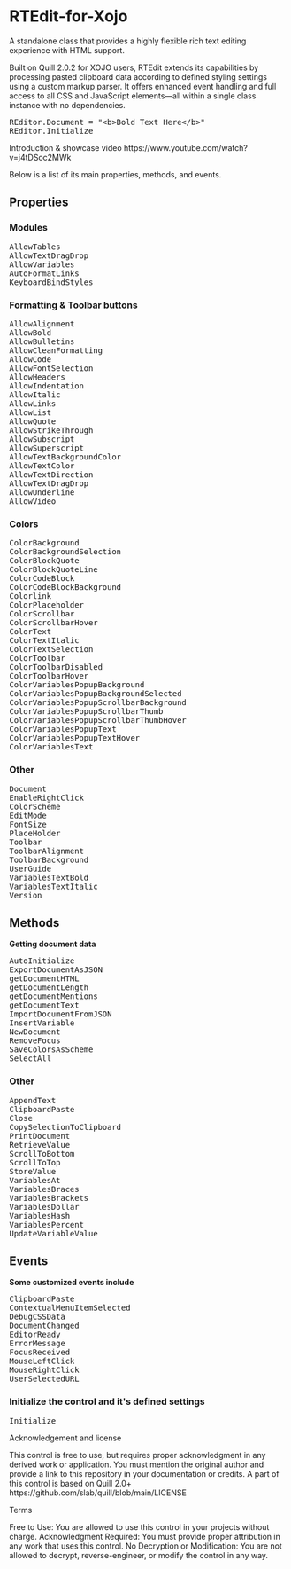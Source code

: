 # RTEdit-for-Xojo
A standalone class that provides a highly flexible rich text editing experience with HTML support.
<p>Built on Quill 2.0.2 for XOJO users, RTEdit extends its capabilities by processing pasted clipboard data according to defined styling settings using a custom markup parser. It offers enhanced event handling and full access to all CSS and JavaScript elements—all within a single class instance with no dependencies.</p>
<pre data-language="plain">
REditor.Document = &quot;&lt;b&gt;Bold Text Here&lt;/b&gt;&quot;
REditor.Initialize
</pre>
<p>Introduction & showcase video https://www.youtube.com/watch?v=j4tDSoc2MWk</p>
<p>Below is a list of its main properties, methods, and events.</p>
<h2></h2><h2>Properties</h2>
<h3>Modules</h3><pre data-language="plain">
AllowTables
AllowTextDragDrop
AllowVariables
AutoFormatLinks
KeyboardBindStyles
</pre>
<h3>Formatting &amp; Toolbar buttons</h3><pre data-language="plain">
AllowAlignment
AllowBold
AllowBulletins
AllowCleanFormatting
AllowCode
AllowFontSelection
AllowHeaders
AllowIndentation
AllowItalic
AllowLinks
AllowList
AllowQuote
AllowStrikeThrough
AllowSubscript
AllowSuperscript
AllowTextBackgroundColor
AllowTextColor
AllowTextDirection
AllowTextDragDrop
AllowUnderline
AllowVideo
</pre><p></p><h3>Colors</h3><pre data-language="plain">
ColorBackground
ColorBackgroundSelection
ColorBlockQuote
ColorBlockQuoteLine
ColorCodeBlock
ColorCodeBlockBackground
Colorlink
ColorPlaceholder
ColorScrollbar
ColorScrollbarHover
ColorText
ColorTextItalic
ColorTextSelection
ColorToolbar
ColorToolbarDisabled
ColorToolbarHover
ColorVariablesPopupBackground
ColorVariablesPopupBackgroundSelected
ColorVariablesPopupScrollbarBackground
ColorVariablesPopupScrollbarThumb
ColorVariablesPopupScrollbarThumbHover
ColorVariablesPopupText
ColorVariablesPopupTextHover
ColorVariablesText
</pre><h3>Other</h3><pre data-language="plain">
Document
EnableRightClick
ColorScheme
EditMode
FontSize
PlaceHolder
Toolbar
ToolbarAlignment
ToolbarBackground
UserGuide
VariablesTextBold
VariablesTextItalic
Version
</pre><p></p><h2>Methods</h2><p><strong>Getting document data</strong></p><pre data-language="plain">
AutoInitialize
ExportDocumentAsJSON
getDocumentHTML
getDocumentLength
getDocumentMentions
getDocumentText
ImportDocumentFromJSON
InsertVariable
NewDocument
RemoveFocus
SaveColorsAsScheme
SelectAll
</pre><h3>Other</h3><pre data-language="plain">
AppendText
ClipboardPaste
Close
CopySelectionToClipboard
PrintDocument
RetrieveValue
ScrollToBottom
ScrollToTop
StoreValue
VariablesAt
VariablesBraces
VariablesBrackets
VariablesDollar
VariablesHash
VariablesPercent
UpdateVariableValue
</pre><p></p><h2>Events</h2><p><strong>Some customized events include</strong></p><pre data-language="plain">
ClipboardPaste
ContextualMenuItemSelected
DebugCSSData
DocumentChanged
EditorReady
ErrorMessage
FocusReceived
MouseLeftClick
MouseRightClick
UserSelectedURL
</pre><p></p><h3>Initialize the control and it's defined settings</h3><pre data-language="plain">
Initialize
</pre>
<p>Acknowledgement and license</p>
This control is free to use, but requires proper acknowledgment in any derived work or application. You must mention the original author and provide a link to this repository in your documentation or credits.
A part of this control is based on Quill 2.0+  https://github.com/slab/quill/blob/main/LICENSE
<p></p>
<p>Terms</p>
Free to Use: You are allowed to use this control in your projects without charge.
Acknowledgment Required: You must provide proper attribution in any work that uses this control. 
No Decryption or Modification: You are not allowed to decrypt, reverse-engineer, or modify the control in any way.
